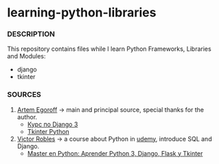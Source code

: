 # learning-python-libraries

### DESCRIPTION
This repository contains files while I learn Python Frameworks, Libraries and Modules:
* django
* tkinter

### SOURCES
1. [Artem Egoroff] -> main and principal source, special thanks for the author.
    * [Курс по Django 3](https://www.youtube.com/playlist?list=PLQAt0m1f9OHvGM7Y7jAQP8TKbBd3up4K2)
    * [Tkinter Python](https://www.youtube.com/playlist?list=PLQAt0m1f9OHsd6U5okp1XLoYyQR0oBjMM)
2. [Victor Robles] -> a course about Python in [udemy], introduce SQL and Django.
    * [Master en Python: Aprender Python 3, Django, Flask y Tkinter](https://www.udemy.com/share/102Ows3@wSr-i-RA8E-z_d7AVC8wKO4vTZw13f9BrrLiFEvbbSwVsj1qCB8WU-l1lkctfBpBDw==/)

[Artem Egoroff]: https://www.youtube.com/c/egoroffchannel
[Victor Robles]: https://www.youtube.com/c/VictorRoblesWEB
[udemy]: https://www.udemy.com